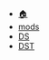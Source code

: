 - [:house:](https://dzylikecode.github.io/)
- [mods](/docs/mods/)
- [DS](/docs/dont-starve/)
- [DST](/docs/dont-starve-together/)
